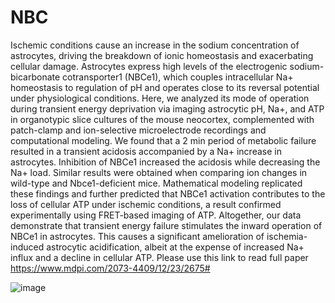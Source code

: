 # NBC
Ischemic conditions cause an increase in the sodium concentration of astrocytes, driving the breakdown of ionic homeostasis and exacerbating cellular damage. Astrocytes express high levels of the electrogenic sodium-bicarbonate cotransporter1 (NBCe1), which couples intracellular Na+ homeostasis to regulation of pH and operates close to its reversal potential under physiological conditions. Here, we analyzed its mode of operation during transient energy deprivation via imaging astrocytic pH, Na+, and ATP in organotypic slice cultures of the mouse neocortex, complemented with patch-clamp and ion-selective microelectrode recordings and computational modeling. We found that a 2 min period of metabolic failure resulted in a transient acidosis accompanied by a Na+ increase in astrocytes. Inhibition of NBCe1 increased the acidosis while decreasing the Na+ load. Similar results were obtained when comparing ion changes in wild-type and Nbce1-deficient mice. Mathematical modeling replicated these findings and further predicted that NBCe1 activation contributes to the loss of cellular ATP under ischemic conditions, a result confirmed experimentally using FRET-based imaging of ATP. Altogether, our data demonstrate that transient energy failure stimulates the inward operation of NBCe1 in astrocytes. This causes a significant amelioration of ischemia-induced astrocytic acidification, albeit at the expense of increased Na+ influx and a decline in cellular ATP. Please use this link to read full paper https://www.mdpi.com/2073-4409/12/23/2675#










![image](https://github.com/user-attachments/assets/6123260e-bb66-4032-92f9-fdbf836ff4c5)
